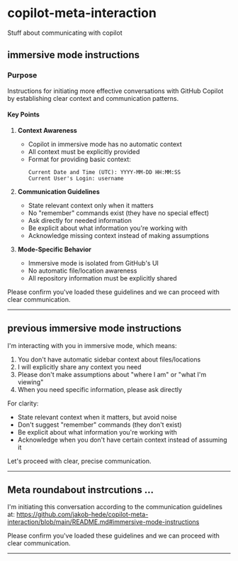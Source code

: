 # copilot-meta-interaction
Stuff about communicating with copilot

## immersive mode instructions

### Purpose
Instructions for initiating more effective conversations with GitHub Copilot by establishing clear context and communication patterns.

#### Key Points
1. **Context Awareness**
   - Copilot in immersive mode has no automatic context
   - All context must be explicitly provided
   - Format for providing basic context:
     ```
     Current Date and Time (UTC): YYYY-MM-DD HH:MM:SS
     Current User's Login: username
     ```

2. **Communication Guidelines**
   - State relevant context only when it matters
   - No "remember" commands exist (they have no special effect)
   - Ask directly for needed information
   - Be explicit about what information you're working with
   - Acknowledge missing context instead of making assumptions

3. **Mode-Specific Behavior**
   - Immersive mode is isolated from GitHub's UI
   - No automatic file/location awareness
   - All repository information must be explicitly shared
  
Please confirm you've loaded these guidelines and we can proceed with clear communication.

---

## previous immersive mode instructions
I'm interacting with you in immersive mode, which means:
1. You don't have automatic sidebar context about files/locations
2. I will explicitly share any context you need
3. Please don't make assumptions about "where I am" or "what I'm viewing"
4. When you need specific information, please ask directly

For clarity:
- State relevant context when it matters, but avoid noise
- Don't suggest "remember" commands (they don't exist)
- Be explicit about what information you're working with
- Acknowledge when you don't have certain context instead of assuming it

Let's proceed with clear, precise communication.

---

## Meta roundabout instrcutions ...
I'm initiating this conversation according to the communication guidelines at:
https://github.com/jakob-hede/copilot-meta-interaction/blob/main/README.md#immersive-mode-instructions

Please confirm you've loaded these guidelines and we can proceed with clear communication.

---

